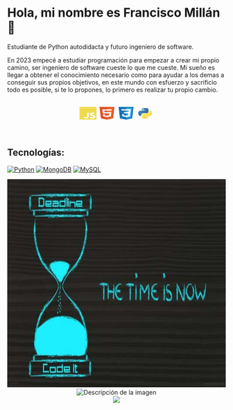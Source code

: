 # Hola, mi nombre es Francisco Millán 👋

Estudiante de Python autodidacta y futuro ingeniero de software.

En 2023 empecé a estudiar programación para empezar a crear mi propio camino, ser ingeniero de software cueste lo que me cueste.
Mi sueño es llegar a obtener el conocimiento necesario como para ayudar a los demas a conseguir sus propios objetivos, en este 
mundo con esfuerzo y sacrificio todo es posible, si te lo propones, lo primero es realizar tu propio cambio.
<div style="display: inline_block" align="center"><br>
  <img align="center" alt="Js" height="30" width="40" src="https://raw.githubusercontent.com/devicons/devicon/master/icons/javascript/javascript-plain.svg">
  <img align="center" alt="HTML" height="30" width="40" src="https://raw.githubusercontent.com/devicons/devicon/master/icons/html5/html5-original.svg">
   <img align="center" alt="CSS" height="30" width="40" src="https://raw.githubusercontent.com/devicons/devicon/master/icons/css3/css3-original.svg">
   <img align="center" alt="Python" height="30" width="40" src="https://raw.githubusercontent.com/devicons/devicon/master/icons/python/python-original.svg">
 <br><br>
</div>
</br>

## Tecnologías:
[![ Python ](https://img.shields.io/badge/Python-yellow?style=for-the-badge&logo=python&logoColor=white&labelColor=101010)]()
[![ MongoDB](https://img.shields.io/badge/MongoDB-47A248?style=for-the-badge&logo=mongodb&logoColor=white&labelColor=101010)]()
[![ MySQL  ](https://img.shields.io/badge/MySQL-4479A1?style=for-the-badge&logo=mysql&logoColor=white&labelColor=101010)]()
</br>


<div align="center">
 <img src="./TheTimeIsNow.png" alt="Descripción de la imagen" width="1200" height="480">
 </br>
 <img src="./red_code.png" alt="Descripción de la imagen" width="1200" height="480">
 </br>
 <img height="300em"src="https://cdna.artstation.com/p/assets/images/images/035/693/656/original/gwyneth-balucio-hello-world.gif?1615642877" alt"hello world"> <br><br><br>
</div>

<!--
**MoreyCodex/MoreyCodex** is a ✨ _special_ ✨ repository because its `README.md` (this file) appears on your GitHub profile.

Here are some ideas to get you started:

- 🔭 I’m currently working on ...
- 🌱 I’m currently learning ...
- 👯 I’m looking to collaborate on ...
- 🤔 I’m looking for help with ...
- 💬 Ask me about ...
- 📫 How to reach me: ...
- 😄 Pronouns: ...
- ⚡ Fun fact: ...
-->
